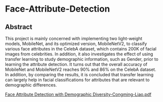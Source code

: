 # Face-Attribute-Detection
## Abstract ##
This project is mainly concerned with implementing two light-weight models, MobileNet, and its optimized version, MobileNetV2, to classify various face attributes in the CelebA dataset, which contains 200K of facial images from celebrities. In addition, it also investigates the effect of using transfer learning to study demographic information, such as Gender, prior to learning the attribute detection. It turns out that the overall accuracy of MobileNet and MobileNetV2 reaches 90% and 86% on the CelebA dataset. In addition, by comparing the results, it is concluded that transfer learning can largely help in facial classifications for attributes that are relevant to demographic differences.


[Face Attribute Detection with Demographic Diversity-Congming-Liao.pdf](https://github.com/CLiao29/Face-Attribute-Detection/files/9641808/Face.Attribute.Detection.with.Demographic.Diversity-Congming-Liao.pdf)
